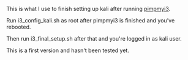This is what I use to finish setting up kali after running [pimpmyi3](https://github.com/Dewalt-arch/pimpmyi3).

Run i3_config_kali.sh as root after pimpmyi3 is finished and you've rebooted.

Then run i3_final_setup.sh after that and you're logged in as kali user.

This is a first version and hasn't been tested yet.
